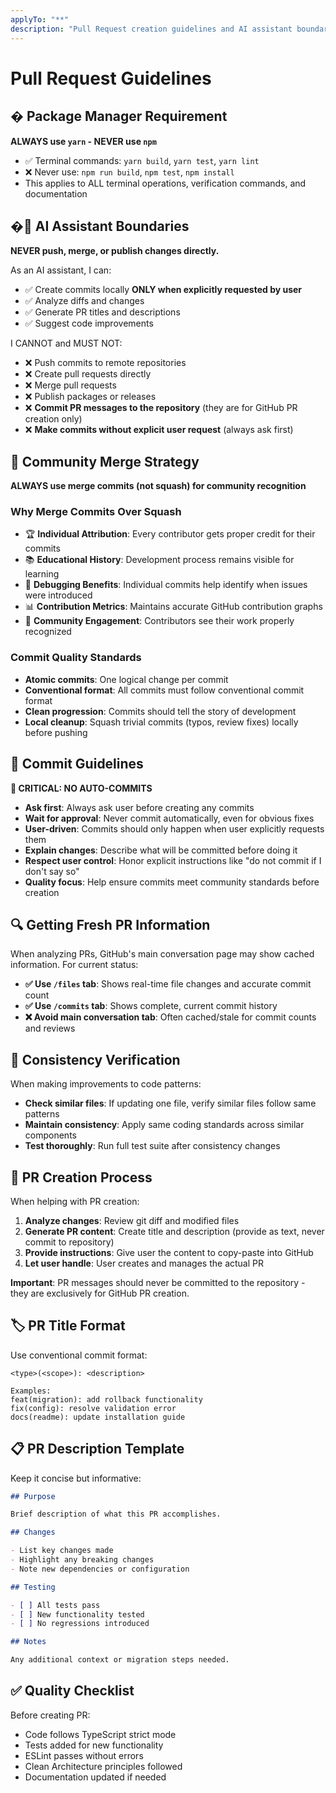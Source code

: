 ```yaml
---
applyTo: "**"
description: "Pull Request creation guidelines and AI assistant boundaries"
---
```


# Pull Request Guidelines

## � Package Manager Requirement

**ALWAYS use `yarn` - NEVER use `npm`**

- ✅ Terminal commands: `yarn build`, `yarn test`, `yarn lint`
- ❌ Never use: `npm run build`, `npm test`, `npm install`
- This applies to ALL terminal operations, verification commands, and documentation

## �🚫 AI Assistant Boundaries

**NEVER push, merge, or publish changes directly.**

As an AI assistant, I can:

- ✅ Create commits locally **ONLY when explicitly requested by user**
- ✅ Analyze diffs and changes
- ✅ Generate PR titles and descriptions
- ✅ Suggest code improvements

I CANNOT and MUST NOT:

- ❌ Push commits to remote repositories
- ❌ Create pull requests directly
- ❌ Merge pull requests
- ❌ Publish packages or releases
- ❌ **Commit PR messages to the repository** (they are for GitHub PR creation only)
- ❌ **Make commits without explicit user request** (always ask first)

## 🤝 Community Merge Strategy

**ALWAYS use merge commits (not squash) for community recognition**

### Why Merge Commits Over Squash
- 🏆 **Individual Attribution**: Every contributor gets proper credit for their commits
- 📚 **Educational History**: Development process remains visible for learning
- 🐛 **Debugging Benefits**: Individual commits help identify when issues were introduced
- 📊 **Contribution Metrics**: Maintains accurate GitHub contribution graphs
- 🤝 **Community Engagement**: Contributors see their work properly recognized

### Commit Quality Standards
- **Atomic commits**: One logical change per commit
- **Conventional format**: All commits must follow conventional commit format
- **Clean progression**: Commits should tell the story of development
- **Local cleanup**: Squash trivial commits (typos, review fixes) locally before pushing

## 🔄 Commit Guidelines

**🚨 CRITICAL: NO AUTO-COMMITS**

- **Ask first**: Always ask user before creating any commits
- **Wait for approval**: Never commit automatically, even for obvious fixes
- **User-driven**: Commits should only happen when user explicitly requests them
- **Explain changes**: Describe what will be committed before doing it
- **Respect user control**: Honor explicit instructions like "do not commit if I don't say so"
- **Quality focus**: Help ensure commits meet community standards before creation

## 🔍 Getting Fresh PR Information

When analyzing PRs, GitHub's main conversation page may show cached information. For current status:

- **✅ Use `/files` tab**: Shows real-time file changes and accurate commit count
- **✅ Use `/commits` tab**: Shows complete, current commit history
- **❌ Avoid main conversation tab**: Often cached/stale for commit counts and reviews

## 🔄 Consistency Verification

When making improvements to code patterns:

- **Check similar files**: If updating one file, verify similar files follow same patterns
- **Maintain consistency**: Apply same coding standards across similar components
- **Test thoroughly**: Run full test suite after consistency changes

## 📝 PR Creation Process

When helping with PR creation:

1. **Analyze changes**: Review git diff and modified files
2. **Generate PR content**: Create title and description (provide as text, never commit to repository)
3. **Provide instructions**: Give user the content to copy-paste into GitHub
4. **Let user handle**: User creates and manages the actual PR

**Important**: PR messages should never be committed to the repository - they are exclusively for GitHub PR creation.

## 🏷️ PR Title Format

Use conventional commit format:

```
<type>(<scope>): <description>

Examples:
feat(migration): add rollback functionality
fix(config): resolve validation error
docs(readme): update installation guide
```

## 📋 PR Description Template

Keep it concise but informative:

```markdown
## Purpose

Brief description of what this PR accomplishes.

## Changes

- List key changes made
- Highlight any breaking changes
- Note new dependencies or configuration

## Testing

- [ ] All tests pass
- [ ] New functionality tested
- [ ] No regressions introduced

## Notes

Any additional context or migration steps needed.
```

## ✅ Quality Checklist

Before creating PR:

- Code follows TypeScript strict mode
- Tests added for new functionality
- ESLint passes without errors
- Clean Architecture principles followed
- Documentation updated if needed
